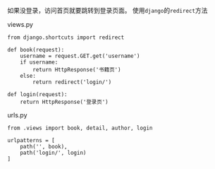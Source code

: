 如果没登录，访问首页就要跳转到登录页面。
使用`django`的`redirect`方法

views.py

```
from django.shortcuts import redirect

def book(request):
    username = request.GET.get('username')
    if username:
        return HttpResponse('书籍页')
    else:
        return redirect('login/')

def login(request):
    return HttpResponse('登录页')
```

urls.py
```
from .views import book, detail, author, login

urlpatterns = [
    path('', book),
    path('login/', login)
]
```



